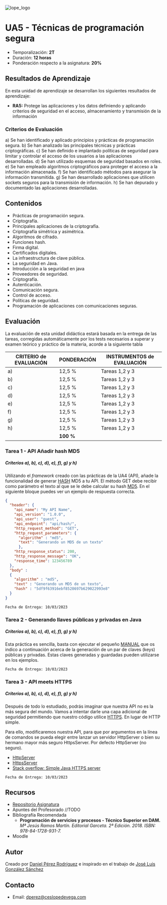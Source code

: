 ![lope_logo](https://www.ceslopedevega.com/wp-content/uploads/2020/03/pruebalogo.svg_.png)

# UA5 - Técnicas de programación segura

- Temporalización: **2T**
- Duración: **12 horas**
- Ponderación respecto a la asignatura: **20%**

## Resultados de Aprendizaje

En esta unidad de aprendizaje se desarrollan los siguientes resultados de aprendizaje:

- **RA5:** Protege las aplicaciones y los datos definiendo y aplicando criterios de seguridad en el acceso, almacenamiento y transmisión de la información

### Criterios de Evaluación

a) Se han identificado y aplicado principios y prácticas de programación segura.
b) Se han analizado las principales técnicas y prácticas criptográficas.
c) Se han definido e implantado políticas de seguridad para limitar y controlar el acceso de los usuarios a las aplicaciones desarrolladas.
d) Se han utilizado esquemas de seguridad basados en roles.
e) Se han empleado algoritmos criptográficos para proteger el acceso a la información almacenada.
f) Se han identificado métodos para asegurar la información transmitida.
g) Se han desarrollado aplicaciones que utilicen sockets seguros para la transmisión de información.
h) Se han depurado y documentado las aplicaciones desarrolladas.



## Contenidos

* Prácticas de programación segura.
* Criptografía.
* Principales aplicaciones de la criptografía.
* Criptografía simétrica y asimétrica.
* Algoritmos de cifrado.
* Funciones hash.
* Firma digital.
* Certificados digitales.
* La infraestructura de clave pública.
* La seguridad en Java.
* Introducción a la seguridad en java
* Proveedores de seguridad.
* Criptografía.
* Autenticación.
* Comunicación segura.
* Control de acceso.
* Políticas de seguridad.
* Programación de aplicaciones con comunicaciones seguras.


## Evaluación

La evaluación de esta unidad didáctica estará basada en la entrega de las tareas, corregidas automáticamente por los tests necesarios a superar y examen teórico y práctico de la materia, acorde a la siguiente tabla

| CRITERIO de EVALUACIÓN | PONDERACIÓN | INSTRUMENTOS de EVALUACIÓN|
|------------------------|-------------|-------------|
| a)                     |12,5 %       | Tareas 1,2 y 3      |
| b)                     |12,5 %       |  Tareas 1,2 y 3      |
| c)                     |12,5 %       | Tareas 1,2 y 3      |
| d)                     |12,5 %       | Tareas 1,2 y 3      |
| e)                     |12,5 %       | Tareas 1,2 y 3     |
| f)                     |12,5 %       | Tareas 1,2 y 3      |
| g)                     |12,5 %       | Tareas 1,2 y 3      |
| h)                     |12,5 %       | Tareas 1,2 y 3      |
|                        |**100 %**    |             |

### **Tarea 1 - API Añadir hash MD5**
##### **Criterios a), b), c), d), e), f), g) y h)**
Utilizando el *framework* creado con las prácticas de la UA4 (API), añade la funcionalidad de generar [HASH](https://es.wikipedia.org/wiki/Función_hash) MD5 a tu API.  El método GET debe recibir como parámetro el texto al que se le debe calcular su hash [MD5](https://es.wikipedia.org/wiki/MD5).  En el siguiente bloque puedes ver un ejemplo de respuesta correcta.


```json
{
  "header": {
    "api_name": "My API Name",
    "api_version": "1.0.0",
    "api_user": "guest",
    "api_endpoint": "api/hash/",
    "http_request_method": "GET",
    "http_request_parameters": {
      "algorithm" : "md5",
      "text": "Generando un MD5 de un texto"
      },
    "http_response_status": 200,
    "http_response_message": "OK",
    "response_time": 123456789
  },
  "body" :
  {
    "algorithm" : "md5",
    "text" : "Generando un MD5 de un texto",
    "hash" : "5df9f63916ebf8528697b629022993e8"
  }
}
```
```
Fecha de Entrega: 10/03/2023
```


### **Tarea 2 - Generando llaves públicas y privadas en Java**
##### **Criterios a), b), c), d), e), f), g) y h)**

Esta práctica es sencilla, basta con ejecutar el pequeño [MANUAL](https://ryctabo.wordpress.com/2018/02/04/generating-public-and-private-keys-in-java/) que os indico a continuación acerca de la generación de un par de claves (keys) públicas y privadas.
Estas claves generadas y guardadas pueden utilizarse en los ejemplos.

```
Fecha de Entrega: 10/03/2023
```


### **Tarea 3 - API meets HTTPS**
##### **Criterios a), b), c), d), e), f), g) y h)**

Después de todo lo estudiado, podrás imaginar que nuestra API no es la más segura del mundo.  Vamos a intentar darle una capa adicional de seguridad permitiendo que nuestro código utilice [HTTPS](https://es.wikipedia.org/wiki/Protocolo_seguro_de_transferencia_de_hipertexto).  En lugar de HTTP simple.

Para ello, modificaremos nuestra API, para que por argumentos en la línea de comandos se pueda elegir entre lanzar un servidor HttpServer o bien su hermano mayor más seguro HttpsServer.  Por defecto HttpServer (no seguro).

- [HttpServer](https://docs.oracle.com/javase/8/docs/jre/api/net/httpserver/spec/com/sun/net/httpserver/HttpServer.html)
- [HttpsServer](https://docs.oracle.com/javase/8/docs/jre/api/net/httpserver/spec/com/sun/net/httpserver/HttpsServer.html)
- [Stack overflow: Simple Java HTTPS server](https://stackoverflow.com/questions/2308479/simple-java-https-server)

```
Fecha de Entrega: 10/03/2023
```

## Recursos

- [Repositorio Asignatura](https://github.com/daniteleco/psp-22-23)
- Apuntes del Profesorado //TODO
- Bibliografía Recomendada
  - **Programación de servicios y procesos - Técnico Superior en DAM.** *Mª Jesús Ramos Martín. Editorial Garceta. 2ª Edición. 2018. ISBN: 978-84-1728-931-7.*
- Moodle

## Autor

Creado por [Daniel Pérez Rodríguez](https://twitter.com/daniteleco) e inspirado en el trabajo de [José Luis González Sánchez](https://github.com/joseluisgs/ProgServiciosProcesos-00-2021-2022)

## Contacto
- Email: [dperez@ceslopedevega.com](mailto:dperez@ceslopedevega.com)
